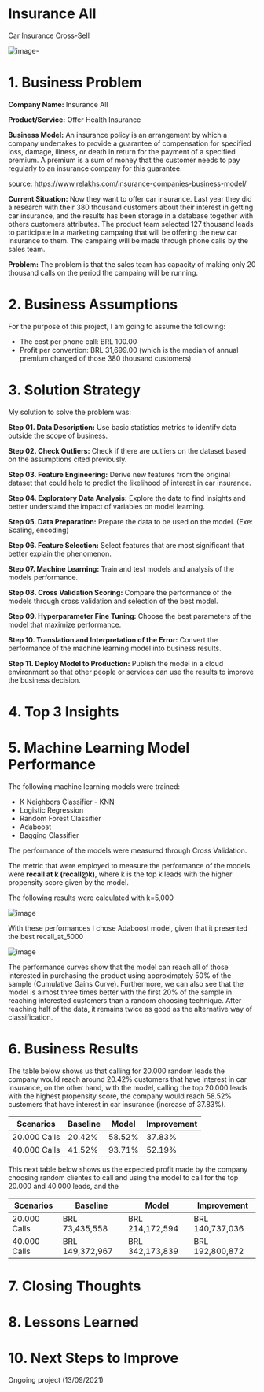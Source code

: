 # Insurance All

Car Insurance Cross-Sell

![image](https://user-images.githubusercontent.com/72954917/133703422-1bc27912-6d98-4115-b1dc-87b9b5630463.png)-

# 1. Business Problem

**Company Name:** Insurance All

**Product/Service:** Offer Health Insurance

**Business Model:** An insurance policy is an arrangement by which a company undertakes to provide a guarantee of compensation for specified loss, damage, illness, or death in return for the payment of a specified premium. A premium is a sum of money that the customer needs to pay regularly to an insurance company for this guarantee.

source: https://www.relakhs.com/insurance-companies-business-model/

**Current Situation:** Now they want to offer car insurance. Last year they did a research with their 380 thousand customers about their interest in getting car insurance, and the results has been storage in a database together with others customers attributes.
The product team selected 127 thousand leads to participate in a marketing campaing that will be offering the new car insurance to them. The campaing will be made through phone calls by the sales team.

**Problem:** The problem is that the sales team has capacity of making only 20 thousand calls on the period the campaing will be running.
   
# 2. Business Assumptions
For the purpose of this project, I am going to assume the following:
- The cost per phone call: BRL 100.00
- Profit per convertion: BRL 31,699.00 (which is the median of annual premium charged of those 380 thousand customers)

# 3. Solution Strategy
My solution to solve the problem was:

**Step 01. Data Description:** Use basic statistics metrics to identify data outside the scope of business.

**Step 02. Check Outliers:** Check if there are outliers on the dataset based on the assumptions cited previously.

**Step 03. Feature Engineering:** Derive new features from the original dataset that could help to predict the likelihood of interest in car insurance.

**Step 04. Exploratory Data Analysis:** Explore the data to find insights and better understand the impact of variables on model learning.

**Step 05. Data Preparation:** Prepare the data to be used on the model. (Exe: Scaling, encoding)

**Step 06. Feature Selection:** Select features that are most significant that better explain the phenomenon.

**Step 07. Machine Learning:** Train and test models and analysis of the models performance.

**Step 08. Cross Validation Scoring:** Compare the performance of the models through cross validation and selection of the best model.

**Step 09. Hyperparameter Fine Tuning:** Choose the best parameters of the model that maximize performance.

**Step 10. Translation and Interpretation of the Error:** Convert the performance of the machine learning model into business results.

**Step 11. Deploy Model to Production:** Publish the model in a cloud environment so that other people or services can use the results to improve the business decision.

# 4. Top 3 Insights

# 5. Machine Learning Model Performance
The following machine learning models were trained:

- K Neighbors Classifier - KNN
- Logistic Regression
- Random Forest Classifier
- Adaboost
- Bagging Classifier

The performance of the models were measured through Cross Validation.

The metric that were employed to measure the performance of the models were **recall at k (recall@k)**, where k is the top k leads with the higher propensity score given by the model.

The following results were calculated with k=5,000

![image](https://user-images.githubusercontent.com/72954917/133708205-8cc3b4d5-f890-43ef-adb7-fdd9867396ad.png)

With these performances I chose Adaboost model, given that it presented the best recall_at_5000

![image](https://user-images.githubusercontent.com/72954917/133708717-d6b459b1-a15c-4026-9e9a-5232c5272ef5.png)

The performance curves show that the model can reach all of those interested in purchasing the product using approximately 50% of the sample (Cumulative Gains Curve). Furthermore, we can also see that the model is almost three times better with the first 20% of the sample in reaching interested customers than a random choosing technique. After reaching half of the data, it remains twice as good as the alternative way of classification.

# 6. Business Results

The table below shows us that calling for 20.000 random leads the company would reach around 20.42% customers that have interest in car insurance, on the other hand, with the model, calling the top 20.000 leads with the highest propensity score, the company would reach 58.52% customers that have interest in car insurance (increase of 37.83%).

Scenarios | Baseline | Model | Improvement
--- | --- | --- | ---
20.000 Calls | 20.42% | 58.52%  | 37.83% 
40.000 Calls | 41.52% | 93.71% | 52.19%

This next table below shows us the expected profit made by the company choosing random clientes to call and using the model to call for the top 20.000 and 40.000 leads, and the 

Scenarios | Baseline | Model | Improvement
--- | --- | --- | ---
20.000 Calls | BRL 73,435,558 | BRL 214,172,594 | BRL 140,737,036
40.000 Calls | BRL 149,372,967 | BRL 342,173,839 | BRL 192,800,872

# 7. Closing Thoughts

# 8. Lessons Learned

# 10. Next Steps to Improve


Ongoing project (13/09/2021)
